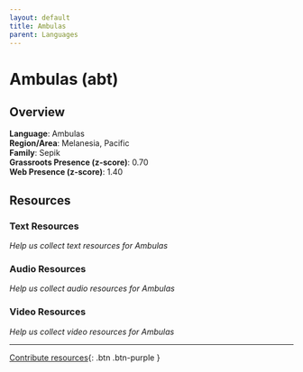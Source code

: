 ```yaml
---
layout: default
title: Ambulas
parent: Languages
---
```


# Ambulas (abt)

## Overview

**Language**: Ambulas  
**Region/Area**: Melanesia, Pacific  
**Family**: Sepik  
**Grassroots Presence (z-score)**: 0.70  
**Web Presence (z-score)**: 1.40  

## Resources

### Text Resources
*Help us collect text resources for Ambulas*

### Audio Resources
*Help us collect audio resources for Ambulas*

### Video Resources
*Help us collect video resources for Ambulas*

---

[Contribute resources](https://forms.office.com/e/1SfLJx3u1r){: .btn .btn-purple }
